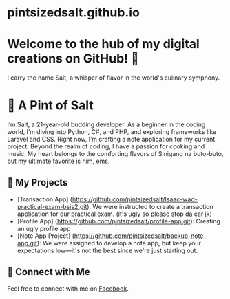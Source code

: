 # pintsizedsalt.github.io

# Welcome to the hub of my digital creations on GitHub! 🧂

I carry the name Salt, a whisper of flavor in the world's culinary symphony.

# 🧂 A Pint of Salt
I’m Salt, a 21-year-old budding developer. As a beginner in the coding world, I’m diving into Python, C#, and PHP, and exploring frameworks like Laravel and CSS. Right now, I’m crafting a note application for my current project. Beyond the realm of coding, I have a passion for cooking and music. My heart belongs to the comforting flavors of Sinigang na buto-buto, but my ultimate favorite is him, ems.

## 📂 My Projects
- [Transaction App] (https://github.com/pintsizedsalt/Isaac-wad-practical-exam-bsis2.git): We were instructed to create a transaction application for our practical exam. (it's ugly so please stop da car jk)
- [Profile App] (https://github.com/pintsizedsalt/profile-app.git): Creating an ugly profile app 
- [Note App Project] (https://github.com/pintsizedsalt/backup-note-app.git): We were assigned to develop a note app, but keep your expectations low—it's not the best since we're just starting out.

## 🌈 Connect with Me
Feel free to connect with me on [Facebook](https://www.facebook.com/pintsizedsalts).
